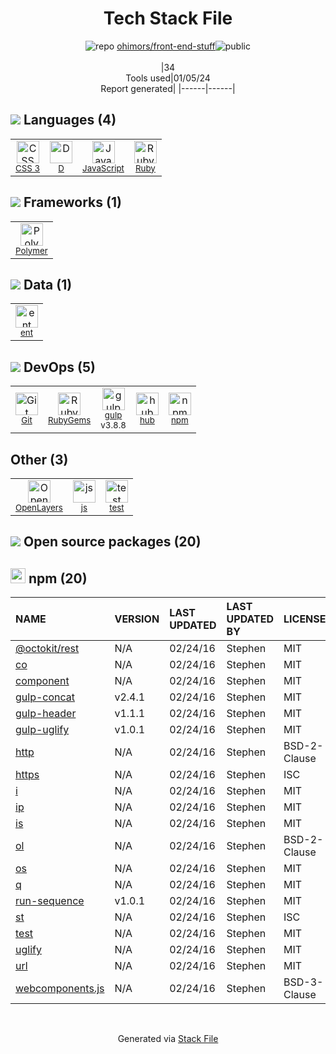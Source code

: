 <!--
&lt;--- Readme.md Snippet without images Start ---&gt;
## Tech Stack
ohimors/front-end-stuff is built on the following main stack:

- [gulp](http://gulpjs.com/) – JS Build Tools / JS Task Runners
- [Ruby](https://www.ruby-lang.org) – Languages
- [JavaScript](https://developer.mozilla.org/en-US/docs/Web/JavaScript) – Languages
- [Polymer](https://www.polymer-project.org) – Front-End Frameworks
- [D](http://dlang.org/) – Languages
- [OpenLayers](http://openlayers.org/) – Mapping APIs
- [hub](http://hub.github.com/) – Git Tools
- [ent](https://entgo.io/) – Object Relational Mapper (ORM)

Full tech stack [here](/techstack.md)

&lt;--- Readme.md Snippet without images End ---&gt;

&lt;--- Readme.md Snippet with images Start ---&gt;
## Tech Stack
ohimors/front-end-stuff is built on the following main stack:

- <img width='25' height='25' src='https://img.stackshare.io/service/844/iruTC031.png' alt='gulp'/> [gulp](http://gulpjs.com/) – JS Build Tools / JS Task Runners
- <img width='25' height='25' src='https://img.stackshare.io/service/989/ruby.png' alt='Ruby'/> [Ruby](https://www.ruby-lang.org) – Languages
- <img width='25' height='25' src='https://img.stackshare.io/service/1209/javascript.jpeg' alt='JavaScript'/> [JavaScript](https://developer.mozilla.org/en-US/docs/Web/JavaScript) – Languages
- <img width='25' height='25' src='https://img.stackshare.io/service/1934/R8YcGKHV.png' alt='Polymer'/> [Polymer](https://www.polymer-project.org) – Front-End Frameworks
- <img width='25' height='25' src='https://img.stackshare.io/service/3117/d-5.png' alt='D'/> [D](http://dlang.org/) – Languages
- <img width='25' height='25' src='https://img.stackshare.io/service/3208/397ce8027eb036960f00dd5153d41993.png' alt='OpenLayers'/> [OpenLayers](http://openlayers.org/) – Mapping APIs
- <img width='25' height='25' src='https://img.stackshare.io/no-img-open-source.png' alt='hub'/> [hub](http://hub.github.com/) – Git Tools
- <img width='25' height='25' src='https://img.stackshare.io/service/21146/default_3b393819f74c4cb10f98fa9e683fa28cf6cc85f5.png' alt='ent'/> [ent](https://entgo.io/) – Object Relational Mapper (ORM)

Full tech stack [here](/techstack.md)

&lt;--- Readme.md Snippet with images End ---&gt;
-->
<div align="center">

# Tech Stack File
![](https://img.stackshare.io/repo.svg "repo") [ohimors/front-end-stuff](https://github.com/ohimors/front-end-stuff)![](https://img.stackshare.io/public_badge.svg "public")
<br/><br/>
|34<br/>Tools used|01/05/24 <br/>Report generated|
|------|------|
</div>

## <img src='https://img.stackshare.io/languages.svg'/> Languages (4)
<table><tr>
  <td align='center'>
  <img width='36' height='36' src='https://img.stackshare.io/service/6727/css.png' alt='CSS 3'>
  <br>
  <sub><a href="https://developer.mozilla.org/en-US/docs/Web/CSS/CSS3">CSS 3</a></sub>
  <br>
  <sub></sub>
</td>

<td align='center'>
  <img width='36' height='36' src='https://img.stackshare.io/service/3117/d-5.png' alt='D'>
  <br>
  <sub><a href="http://dlang.org/">D</a></sub>
  <br>
  <sub></sub>
</td>

<td align='center'>
  <img width='36' height='36' src='https://img.stackshare.io/service/1209/javascript.jpeg' alt='JavaScript'>
  <br>
  <sub><a href="https://developer.mozilla.org/en-US/docs/Web/JavaScript">JavaScript</a></sub>
  <br>
  <sub></sub>
</td>

<td align='center'>
  <img width='36' height='36' src='https://img.stackshare.io/service/989/ruby.png' alt='Ruby'>
  <br>
  <sub><a href="https://www.ruby-lang.org">Ruby</a></sub>
  <br>
  <sub></sub>
</td>

</tr>
</table>

## <img src='https://img.stackshare.io/frameworks.svg'/> Frameworks (1)
<table><tr>
  <td align='center'>
  <img width='36' height='36' src='https://img.stackshare.io/service/1934/R8YcGKHV.png' alt='Polymer'>
  <br>
  <sub><a href="https://www.polymer-project.org">Polymer</a></sub>
  <br>
  <sub></sub>
</td>

</tr>
</table>

## <img src='https://img.stackshare.io/databases.svg'/> Data (1)
<table><tr>
  <td align='center'>
  <img width='36' height='36' src='https://img.stackshare.io/service/21146/default_3b393819f74c4cb10f98fa9e683fa28cf6cc85f5.png' alt='ent'>
  <br>
  <sub><a href="https://entgo.io/">ent</a></sub>
  <br>
  <sub></sub>
</td>

</tr>
</table>

## <img src='https://img.stackshare.io/devops.svg'/> DevOps (5)
<table><tr>
  <td align='center'>
  <img width='36' height='36' src='https://img.stackshare.io/service/1046/git.png' alt='Git'>
  <br>
  <sub><a href="http://git-scm.com/">Git</a></sub>
  <br>
  <sub></sub>
</td>

<td align='center'>
  <img width='36' height='36' src='https://img.stackshare.io/service/12795/5jL6-BA5_400x400.jpeg' alt='RubyGems'>
  <br>
  <sub><a href="https://rubygems.org/">RubyGems</a></sub>
  <br>
  <sub></sub>
</td>

<td align='center'>
  <img width='36' height='36' src='https://img.stackshare.io/service/844/iruTC031.png' alt='gulp'>
  <br>
  <sub><a href="http://gulpjs.com/">gulp</a></sub>
  <br>
  <sub>v3.8.8</sub>
</td>

<td align='center'>
  <img width='36' height='36' src='https://img.stackshare.io/no-img-open-source.png' alt='hub'>
  <br>
  <sub><a href="http://hub.github.com/">hub</a></sub>
  <br>
  <sub></sub>
</td>

<td align='center'>
  <img width='36' height='36' src='https://img.stackshare.io/service/1120/lejvzrnlpb308aftn31u.png' alt='npm'>
  <br>
  <sub><a href="https://www.npmjs.com/">npm</a></sub>
  <br>
  <sub></sub>
</td>

</tr>
</table>

## Other (3)
<table><tr>
  <td align='center'>
  <img width='36' height='36' src='https://img.stackshare.io/service/3208/397ce8027eb036960f00dd5153d41993.png' alt='OpenLayers'>
  <br>
  <sub><a href="http://openlayers.org/">OpenLayers</a></sub>
  <br>
  <sub></sub>
</td>

<td align='center'>
  <img width='36' height='36' src='https://img.stackshare.io/service/5588/jscom.png' alt='js'>
  <br>
  <sub><a href="www.js.com">js</a></sub>
  <br>
  <sub></sub>
</td>

<td align='center'>
  <img width='36' height='36' src='https://img.stackshare.io/service/5477/no-img-open-source.png' alt='test'>
  <br>
  <sub><a href="test">test</a></sub>
  <br>
  <sub></sub>
</td>

</tr>
</table>


## <img src='https://img.stackshare.io/group.svg' /> Open source packages (20)</h2>

## <img width='24' height='24' src='https://img.stackshare.io/service/1120/lejvzrnlpb308aftn31u.png'/> npm (20)

|NAME|VERSION|LAST UPDATED|LAST UPDATED BY|LICENSE|VULNERABILITIES|
|:------|:------|:------|:------|:------|:------|
|[@octokit/rest](https://www.npmjs.com/@octokit/rest)|N/A|02/24/16|Stephen |MIT|N/A|
|[co](https://www.npmjs.com/co)|N/A|02/24/16|Stephen |MIT|N/A|
|[component](https://www.npmjs.com/component)|N/A|02/24/16|Stephen |MIT|N/A|
|[gulp-concat](https://www.npmjs.com/gulp-concat)|v2.4.1|02/24/16|Stephen |MIT|N/A|
|[gulp-header](https://www.npmjs.com/gulp-header)|v1.1.1|02/24/16|Stephen |MIT|N/A|
|[gulp-uglify](https://www.npmjs.com/gulp-uglify)|v1.0.1|02/24/16|Stephen |MIT|N/A|
|[http](https://www.npmjs.com/http)|N/A|02/24/16|Stephen |BSD-2-Clause|N/A|
|[https](https://www.npmjs.com/https)|N/A|02/24/16|Stephen |ISC|N/A|
|[i](https://www.npmjs.com/i)|N/A|02/24/16|Stephen |MIT|N/A|
|[ip](https://www.npmjs.com/ip)|N/A|02/24/16|Stephen |MIT|N/A|
|[is](https://www.npmjs.com/is)|N/A|02/24/16|Stephen |MIT|N/A|
|[ol](https://www.npmjs.com/ol)|N/A|02/24/16|Stephen |BSD-2-Clause|N/A|
|[os](https://www.npmjs.com/os)|N/A|02/24/16|Stephen |MIT|N/A|
|[q](https://www.npmjs.com/q)|N/A|02/24/16|Stephen |MIT|N/A|
|[run-sequence](https://www.npmjs.com/run-sequence)|v1.0.1|02/24/16|Stephen |MIT|N/A|
|[st](https://www.npmjs.com/st)|N/A|02/24/16|Stephen |ISC|N/A|
|[test](https://www.npmjs.com/test)|N/A|02/24/16|Stephen |MIT|N/A|
|[uglify](https://www.npmjs.com/uglify)|N/A|02/24/16|Stephen |MIT|N/A|
|[url](https://www.npmjs.com/url)|N/A|02/24/16|Stephen |MIT|N/A|
|[webcomponents.js](https://www.npmjs.com/webcomponents.js)|N/A|02/24/16|Stephen |BSD-3-Clause|N/A|

<br/>
<div align='center'>

Generated via [Stack File](https://github.com/marketplace/stack-file)
